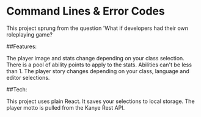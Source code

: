 # Command Lines & Error Codes

This project sprung from the question 'What if developers had their own roleplaying game?

##Features:

The player image and stats change depending on your class selection. There is a pool of ability points to apply to the stats. Abilities can't be less than 1. The player story changes depending on your class, language and editor selections.

##Tech:

This project uses plain React. It saves your selections to local storage. The player motto is pulled from the Kanye Rest API.

